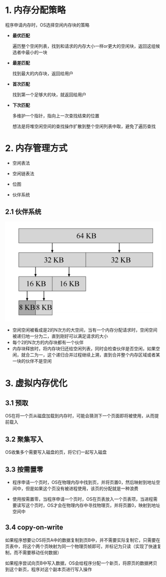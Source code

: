 # 1. 内存分配策略

程序申请内存时，OS选择空闲内存块的策略

* **最优匹配**

  遍历整个空闲列表，找到和请求的内存大小一样or更大的空闲块，返回这组候选者中最小的一块

* **最差匹配**

  找到最大的内存块，返回给用户

* **首次匹配**

  找到第一个足够大的块，就返回给用户

* **下次匹配**

  多维护一个指针，指向上一次查找结束的位置

  想法是将堆空闲空间的查找操作扩散到整个空闲列表中取，避免了遍历查找



# 2. 内存管理方式

* 空闲表法
* 空闲链表法
* 位图

* 伙伴系统

## 2.1 伙伴系统

![伙伴系统](p/伙伴系统.png)

* 空闲空闲被看成是2的N次方的大空间，当有一个内存分配请求时，空闲空间被递归地一分为二，直到刚好可以满足请求的大小
* 每个2的N次方的内存块都有一个伙伴
* 内存块释放时，将内存块归还给空闲列表，同时会检查伙伴是否空闲，如果空闲，就合二为一，这个递归合并过程继续上溯，直到合并整个内存区域或者某一块的伙伴不是空闲

# 3. 虚拟内存优化

## 3.1 预取

OS在将一个页从磁盘加载到内存时，可能会猜测下一个页面即将被使用，从而提前载入



## 3.2 聚集写入

OS收集多个需要写入磁盘的页，将它们一起写入磁盘



## 3.3 按需置零

* 程序申请一个页时，OS在物理内存中找到页，并将页置0，然后映射到地址空间中，但是如果这个页没有被进程使用，该页的分配就是一种浪费

* 使用按需置零，当程序申请一个页时，OS在页表放入一个页表项，当进程需要读写这个页时，OS才会在物理内存中寻找物理页，并将页置0，映射到地址空间中



## 3.4 copy-on-write

如果程序想要让OS将页A中的数据复制到页B中，并不需要实际复制它，只需要在页表中，将这个两个页映射为同一个物理页帧即可，并标记为只读（实现了快速复制，而不需要移动任何数据）

如果程序尝试向页B中写入数据，OS会给程序分配一个新页，将原页的数据拷贝到这个新页，程序对这个副本页进行写入操作